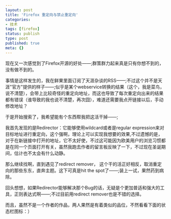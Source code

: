```yaml
---
layout: post
title: 'Firefox 重定向与禁止重定向'
categories:
- 技术
tags: [firefox]
status: publish
type: post
published: true
meta: {}
---
```


现在又一次感觉到了Firefox开源的好处——;群策群力起来真是只有你想不到的，没有做不到的。

事情是这样发生的，我在鲜果里面订阅了天涯杂谈的RSS——;不过这个并不是天涯"官方"提供的样子——;似乎是某个webservice转换的结果（这个，我是菜鸟，说不清楚），会带上比较奇怪的重定向地址，而这也导致了每次重定向出来的结果都有错误（谁导致的我也说不清楚，再次囧），难道还需要我点开链接以后，手动修改地址？

于是开始搜索了，我希望能有个东西帮我把这活干掉——;

我首先发现的是Redirector：它能够使用wildcard或者是regular expression来对目标地址进行重定向，这个强啊，理论上可以实现我想要的效果,不过遗憾的是，对于在新链接中打开的地址，它不太好使，不过这可能因为欧美用户的浏览习惯都是在同一个页面打开有关，虽然我跑去作者的留言板反映了一下，不过现在圣诞期间，估计也不太会有什么动静。

那么继续找啊，直到遇见了redirect remover， 这个干的活正好相反，取消重定向的那些东东，直奔主题。这下可真是hit the spot了——;装上一试，果然药到病除。

回头想想，如果Redirector能够解决那个Bug的话，无疑是个更加普适和强大的工具，正则表达式啊——;不过目前用redirect remover也是不错的选择。

而且，虽然不是一个作者的作品，两人果然是有着类似的品位，不然看看下面的状态栏图标：）

